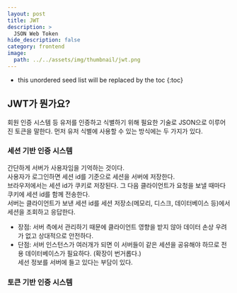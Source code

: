 ```yaml
---
layout: post
title: JWT
description: >
  JSON Web Token
hide_description: false
category: frontend
image:
  path: ../../assets/img/thumbnail/jwt.png
---
```




* this unordered seed list will be replaced by the toc
{:toc}


## JWT가 뭔가요?

회원 인증 시스템 등 유저를 인증하고 식별하기 위해 필요한 기술로 JSON으로 이루어진 토큰을 말한다.
먼저 유저 식별에 사용할 수 있는 방식에는 두 가지가 있다. 

### 세션 기반 인증 시스템
간단하게 서버가 사용자임을 기억하는 것이다.  
사용자가 로그인하면 세션 id를 기준으로 세션을 서버에 저장한다.  
브라우저에서는 세션 id가 쿠키로 저장된다. 그 다음 클라이언트가 요청을 보낼 때마다 쿠키에 세션 id를 함께 전송한다.  
서버는 클라이언트가 보낸 세션 id를 세션 저장소(메모리, 디스크, 데이터베이스 등)에서 세션을 조회하고 응답한다.  
- 장점: 서버 측에서 관리하기 때문에 클라이언트 영향을 받지 않아 데이터 손상 우려가 없고 상대적으로 안전하다.
- 단점: 서버 인스턴스가 여러개가 되면 이 서버들이 같은 세션을 공유해야 하므로 전용 데이터베이스가 필요하다. (확장이 번거롭다.)  
    세선 정보를 서버에 들고 있다는 부담이 있다.


### 토큰 기반 인증 시스템

